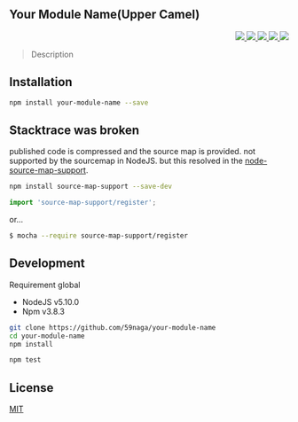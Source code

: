 Your Module Name(Upper Camel)
---

<p align="right">
  <a href="https://npmjs.org/package/your-module-name">
    <img src="https://img.shields.io/npm/v/your-module-name.svg?style=flat-square">
  </a>
  <a href="https://travis-ci.org/59naga/your-module-name">
    <img src="http://img.shields.io/travis/59naga/your-module-name.svg?style=flat-square">
  </a>
  <a href="https://codeclimate.com/github/59naga/your-module-name/coverage">
    <img src="https://img.shields.io/codeclimate/github/59naga/your-module-name.svg?style=flat-square">
  </a>
  <a href="https://codeclimate.com/github/59naga/your-module-name">
    <img src="https://img.shields.io/codeclimate/coverage/github/59naga/your-module-name.svg?style=flat-square">
  </a>
  <a href="https://gemnasium.com/59naga/your-module-name">
    <img src="https://img.shields.io/gemnasium/59naga/your-module-name.svg?style=flat-square">
  </a>
</p>

> Description

Installation
---
```bash
npm install your-module-name --save
```

Stacktrace was broken
---
published code is compressed and the source map is provided.
not supported by the sourcemap in NodeJS. but this resolved in the [node-source-map-support](https://github.com/evanw/node-source-map-support#readme).

```bash
npm install source-map-support --save-dev
```
```js
import 'source-map-support/register';
```
or...
```bash
$ mocha --require source-map-support/register
```

Development
---
Requirement global
* NodeJS v5.10.0
* Npm v3.8.3

```bash
git clone https://github.com/59naga/your-module-name
cd your-module-name
npm install

npm test
```

License
---
[MIT](http://59naga.mit-license.org/)
